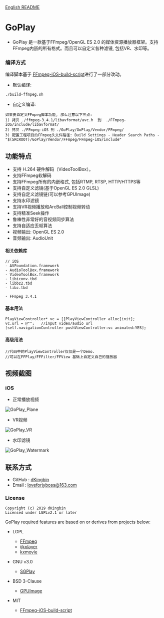 
[English README](https://github.com/dKingbin/GoPlay/blob/master/README.md) 
# GoPlay

- GoPlay 是一款基于FFmpeg/OpenGL ES 2.0 的媒体资源播放器框架。支持FFmpeg内嵌的所有格式。而且可以自定义各种滤镜, 包括VR、水印等。

### 编译方式

编译脚本基于 [FFmpeg-iOS-build-script](https://github.com/kewlbear/FFmpeg-iOS-build-script)进行了一部分改动。

* 默认编译:
```
./build-ffmpeg.sh
```	
* 自定义编译:
```
如果要自定义FFmpeg脚本功能, 那么注意以下三点:
1) 拷贝 ./ffmpeg-3.4.1/libavformat/avc.h  到  ./FFmpeg-iOS/include/libavformat/
2) 拷贝 ./FFmpeg-iOS 到 ./GoPlay/GoPlay/Vendor/FFmpeg/ 
3) 配置工程项目的FFmpeg头文件路径: Build Settings - Header Search Paths - "$(SRCROOT)/GoPlay/Vendor/FFmpeg/FFmpeg-iOS/include"
```

## 功能特点

- 支持 H.264 硬件解码（VideoToolBox）。
- 支持FFmpeg软解码
- 支持FFmpeg所有的内嵌格式, 包括RTMP, RTSP, HTTP/HTTPS等
- 支持自定义滤镜(基于OpenGL ES 2.0 GLSL)
- 支持自定义滤镜链(可以参考GPUImage)
- 支持水印滤镜
- 支持VR视频播放和ArcBall控制视频转动
- 支持精准Seek操作
- 鲁棒性非常好的音视频同步算法
- 支持自适应丢帧算法
- 视频输出: OpenGL ES 2.0 
- 音频输出: AudioUnit

#### 相关依赖库

```
// iOS
- AVFoundation.framework
- AudioToolBox.framework
- VideoToolBox.framework
- libiconv.tbd
- libbz2.tbd
- libz.tbd

- FFmpeg 3.4.1
```

#### 基本用法

```
PlayViewController* vc = [[PlayViewController alloc]init];
vc.url = @"";	//input video/audio url
[self.navigationController pushViewController:vc animated:YES];
```

#### 高级用法

```
//代码中的PlayViewController仅仅是一个Demo.
//可以在FFPlay/FFFilter/FFView 基础上自定义自己的播放器
```

## 视频截图
### iOS

- 正常播放视频

![GoPlay_Plane](https://github.com/dKingbin/GoPlay/blob/master/image/GoPlay_Plane.png)

- VR视频

![GoPlay_VR](https://github.com/dKingbin/GoPlay/blob/master/image/GoPlay_VR.png)

- 水印滤镜

![GoPlay_Watermark](https://github.com/dKingbin/GoPlay/blob/master/image/GoPlay_Watermark.png)


## 联系方式

- GitHub : [dKingbin](https://github.com/dKingbin)
- Email : loveforjyboss@163.com


### License

```
Copyright (c) 2019 dKingbin
Licensed under LGPLv2.1 or later
```

GoPlay required features are based on or derives from projects below:
- LGPL
  - [FFmpeg](http://git.videolan.org/?p=ffmpeg.git)
  - [ijkplayer](https://github.com/bilibili/ijkplayer)
  - [kxmovie](https://github.com/kolyvan/kxmovie)

- GNU v3.0
  - [SGPlay](https://github.com/libobjc/SGPlayer)

- BSD 3-Clause
  - [GPUImage](https://github.com/BradLarson/GPUImage)

- MIT
  - [FFmpeg-iOS-build-script](https://github.com/kewlbear/FFmpeg-iOS-build-script)
